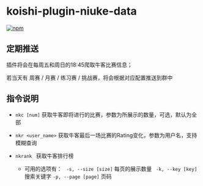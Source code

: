 # koishi-plugin-niuke-data

[![npm](https://img.shields.io/npm/v/koishi-plugin-niuke-data?style=flat-square)](https://www.npmjs.com/package/koishi-plugin-niuke-data)

## 定期推送

插件将会在每周五和周日的18:45爬取牛客比赛信息；

若当天有 周赛 / 月赛 / 练习赛 / 挑战赛，将会根据对应配置推送到群中

## 指令说明

- `nkc [num]` 获取牛客即将进行的比赛，参数为所展示的数量，可选，默认为全部

- `nkr <user_name>` 获取牛客最后一场比赛的Rating变化，参数为用户名，支持模糊查询

- `nkrank ` 获取牛客排行榜
   - 可用的选项有：
   ` -s, --size [size]`  每页的展示数量
   ` -k, --key [key]`    搜索关键字
    `-p, --page [page]`  页码

